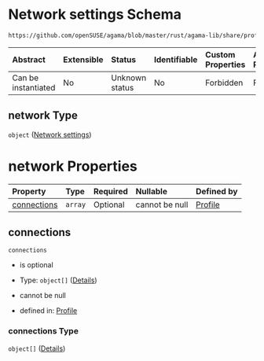 # Network settings Schema

```txt
https://github.com/openSUSE/agama/blob/master/rust/agama-lib/share/profile.schema.json#/properties/network
```



| Abstract            | Extensible | Status         | Identifiable | Custom Properties | Additional Properties | Access Restrictions | Defined In                                                          |
| :------------------ | :--------- | :------------- | :----------- | :---------------- | :-------------------- | :------------------ | :------------------------------------------------------------------ |
| Can be instantiated | No         | Unknown status | No           | Forbidden         | Forbidden             | none                | [profile.schema.json\*](profile.schema.json "open original schema") |

## network Type

`object` ([Network settings](profile-properties-network-settings.md))

# network Properties

| Property                    | Type    | Required | Nullable       | Defined by                                                                                                                                                                                                                         |
| :-------------------------- | :------ | :------- | :------------- | :--------------------------------------------------------------------------------------------------------------------------------------------------------------------------------------------------------------------------------- |
| [connections](#connections) | `array` | Optional | cannot be null | [Profile](profile-properties-network-settings-properties-network-connections-to-be-defined.md "https://github.com/openSUSE/agama/blob/master/rust/agama-lib/share/profile.schema.json#/properties/network/properties/connections") |

## connections



`connections`

* is optional

* Type: `object[]` ([Details](profile-properties-network-settings-properties-network-connections-to-be-defined-items.md))

* cannot be null

* defined in: [Profile](profile-properties-network-settings-properties-network-connections-to-be-defined.md "https://github.com/openSUSE/agama/blob/master/rust/agama-lib/share/profile.schema.json#/properties/network/properties/connections")

### connections Type

`object[]` ([Details](profile-properties-network-settings-properties-network-connections-to-be-defined-items.md))
